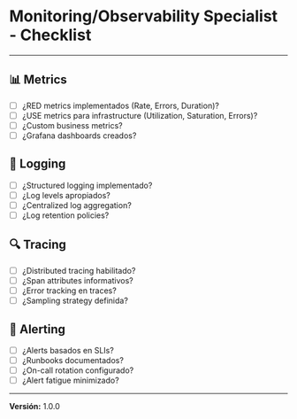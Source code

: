 # Monitoring/Observability Specialist - Checklist

---

## 📊 Metrics

- [ ] ¿RED metrics implementados (Rate, Errors, Duration)?
- [ ] ¿USE metrics para infrastructure (Utilization, Saturation, Errors)?
- [ ] ¿Custom business metrics?
- [ ] ¿Grafana dashboards creados?

## 📝 Logging

- [ ] ¿Structured logging implementado?
- [ ] ¿Log levels apropiados?
- [ ] ¿Centralized log aggregation?
- [ ] ¿Log retention policies?

## 🔍 Tracing

- [ ] ¿Distributed tracing habilitado?
- [ ] ¿Span attributes informativos?
- [ ] ¿Error tracking en traces?
- [ ] ¿Sampling strategy definida?

## 🚨 Alerting

- [ ] ¿Alerts basados en SLIs?
- [ ] ¿Runbooks documentados?
- [ ] ¿On-call rotation configurado?
- [ ] ¿Alert fatigue minimizado?

---

**Versión:** 1.0.0
